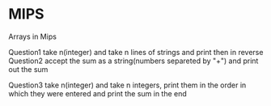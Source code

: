 # MIPS
Arrays in Mips

Question1
take n(integer) and take n lines of strings and print then in reverse
Question2
accept the sum as a string(numbers separeted by "+") and print out the sum

Question3
take n(integer) and take n integers, print them in the order in which they were entered and print the sum in the end
